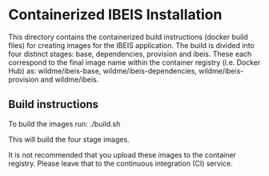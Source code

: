 # Containerized IBEIS Installation

This directory contains the containerized build instructions (docker build files) for creating images for the IBEIS application. The build is divided into four distinct stages: base, dependencies, provision and ibeis. These each correspond to the final image name within the container registry (i.e. Docker Hub) as: wildme/ibeis-base, wildme/ibeis-dependencies, wildme/ibeis-provision and wildme/ibeis.

## Build instructions

To build the images run:
    ./build.sh

This will build the four stage images.

It is not recommended that you upload these images to the container registry. Please leave that to the continuous integration (CI) service.
